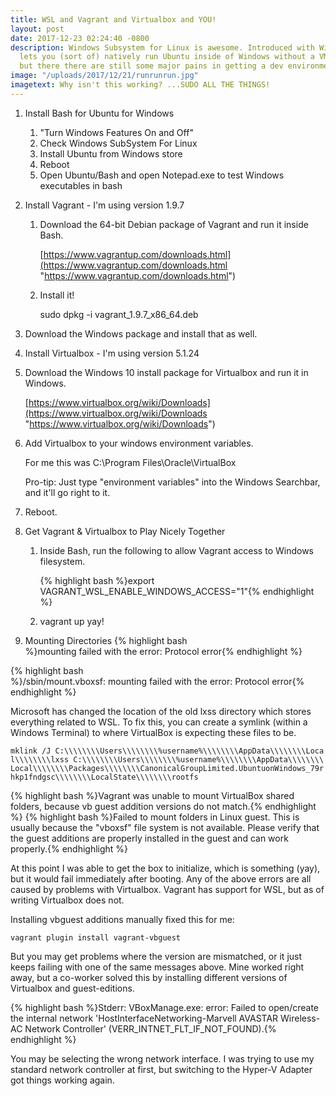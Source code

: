 ```yaml
---
title: WSL and Vagrant and Virtualbox and YOU!
layout: post
date: 2017-12-23 02:24:40 -0800
description: Windows Subsystem for Linux is awesome. Introduced with Windows 10, it
  lets you (sort of) natively run Ubuntu inside of Windows without a VM. It's great,
  but there there are still some major pains in getting a dev environment working.
image: "/uploads/2017/12/21/runrunrun.jpg"
imagetext: Why isn't this working? ...SUDO ALL THE THINGS!
---
```

1. Install Bash for Ubuntu for Windows
   1. "Turn Windows Features On and Off"
   2. Check Windows SubSystem For Linux
   3. Install Ubuntu from Windows store
   4. Reboot
   5. Open Ubuntu/Bash and open Notepad.exe to test Windows executables in bash
2. Install Vagrant - I'm using version 1.9.7
   1. Download the 64-bit Debian package of Vagrant and run it inside Bash.

      [https://www.vagrantup.com/downloads.html](https://www.vagrantup.com/downloads.html "https://www.vagrantup.com/downloads.html")
   2. Install it!

      sudo dpkg -i vagrant_1.9.7_x86_64.deb
3. Download the Windows package and install that as well.
4. Install Virtualbox - I'm using version 5.1.24
5. Download the Windows 10 install package for Virtualbox and run it in Windows.

   [https://www.virtualbox.org/wiki/Downloads](https://www.virtualbox.org/wiki/Downloads "https://www.virtualbox.org/wiki/Downloads")
6. Add Virtualbox to your windows environment variables.

   For me this was C:\\Program Files\\Oracle\\VirtualBox

   Pro-tip: Just type "environment variables" into the Windows Searchbar, and it'll go right to it.
7. Reboot.
8. Get Vagrant & Virtualbox to Play Nicely Together
   1. Inside Bash, run the following to allow Vagrant access to Windows filesystem.

      {% highlight bash %}export VAGRANT_WSL_ENABLE_WINDOWS_ACCESS="1"{% endhighlight %}
   2. vagrant up yay!
9. Mounting Directories
{% highlight bash %}mounting failed with the error: Protocol error{% endhighlight %}

{% highlight bash %}/sbin/mount.vboxsf: mounting failed with the error: Protocol error{% endhighlight %}

Microsoft has changed the location of the old lxss directory which stores everything related to WSL. To fix this, you can create a symlink (within a Windows Terminal) to where VirtualBox is expecting these files to be.

`mklink /J C:\\\\\\\\Users\\\\\\\\%username%\\\\\\\\AppData\\\\\\\\Local\\\\\\\\lxss C:\\\\\\\\Users\\\\\\\\%username%\\\\\\\\AppData\\\\\\\\Local\\\\\\\\Packages\\\\\\\\CanonicalGroupLimited.UbuntuonWindows_79rhkp1fndgsc\\\\\\\\LocalState\\\\\\\\rootfs`

{% highlight bash %}Vagrant was unable to mount VirtualBox shared folders, because vb guest addition versions do not match.{% endhighlight %}
{% highlight bash %}Failed to mount folders in Linux guest. This is usually because the "vboxsf" file system is not available. Please verify that the guest additions are properly installed in the guest and can work properly.{% endhighlight %}

At this point I was able to get the box to initialize, which is something (yay), but it would fail immediately after booting. Any of the above errors are all caused by problems with Virtualbox. Vagrant has support for WSL, but as of writing Virtualbox does not.

Installing vbguest additions manually fixed this for me:

`vagrant plugin install vagrant-vbguest`

But you may get problems where the version are mismatched, or it just keeps failing with one of the same messages above. Mine worked right away, but a co-worker solved this by installing different versions of Virtualbox and guest-editions.

{% highlight bash %}Stderr: VBoxManage.exe: error: Failed to open/create the internal network 'HostInterfaceNetworking-Marvell AVASTAR Wireless-AC Network Controller' (VERR_INTNET_FLT_IF_NOT_FOUND).{% endhighlight %}

You may be selecting the wrong network interface. I was trying to use my standard network controller at first, but switching to the Hyper-V Adapter got things working again.